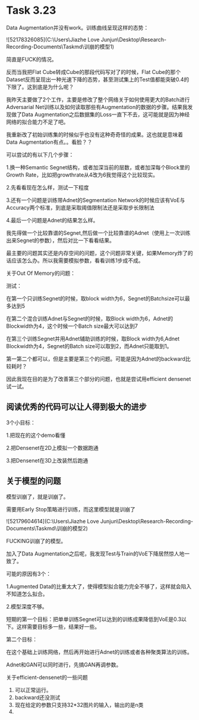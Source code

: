 # Task 3.23

Data Augmentation并没有work。训练曲线呈现这样的态势：

![52178326085](C:\Users\Jiazhe Love Junjun\Desktop\Research-Recording-Documents\Taskmd\训崩的模型1)

简直是FUCK的情况。

反而当我把Flat Cube转成Cube的那段代码写对了的时候，Flat Cube的那个Dataset反而呈现出一种光速下降的态势，甚至测试集上的Test值都能突破0.4的下限了。这到底是为什么呢？

我昨天主要做了2个工作，主要是修改了整个网络关于如何使用更大的Batch进行Adversarial Net训练以及如何读取那些有Augmentation的数据的步骤。结果我发现做了Data Augmentation之后数据集的Loss一直下不去，这可能就是因为神经网络的拟合能力不足了吧。

我重新改了初始训练集的时候似乎也没有这种奇奇怪的成果。这也就是意味着Data Augmentation有点。。看脸？？

可以尝试的有以下几个步骤：

1.换一种Semantic Segnet结构，或者加深当前的层数，或者加深每个Block里的Growth Rate，比如把growthrate从4改为6我觉得这个比较现实。

2.先看看现在怎么样，测试一下程度

3.还有一个问题是训练带Adnet的Segmentation Network的时候应该有VoE与Accuracy两个标准，到底是采取阈值限制法还是采取步长限制法

4.最后一个问题是Adnet的结果怎么样。

我先得做一个比较靠谱的Segnet,然后做一个比较靠谱的Adnet（使用上一次训练出来Segnet的参数），然后对比一下看看结果。

最主要的问题其实还是内存空间的问题，这个问题非常关键，如果Memory炸了的话应该怎么办。所以我需要模拟参数，看看训练1步成不成。

关于Out Of Memory的问题：

测试：

在第一个只训练Segnet的时候，取block width为6，Segnet的Batchsize可以最多达到5

在第二个混合训练Adnet与Segnet的时候，取Block width为6，Adnet的Blockwidth为4，这个时候一个Batch size最大可以达到7

在第三个训练Segnet并用Adnet辅助训练的时候，取Block width为6,Adnet Blockwidth为4，Segnet的Batch size可以取到2，而Adnet只能取到1。

第一第二个都可以，但是主要是第三个的问题。可能是因为Adnet的backward比较耗时？

因此我现在目的是为了改善第三个部分的问题，也就是尝试用efficient densenet试一试。

 ## 阅读优秀的代码可以让人得到极大的进步

3个小目标：

1.把现在的这个demo看懂

2.把Densenet在2D上模拟一个数据跑通

3.把Densenet在3D上改装然后跑通

## 关于模型的问题

模型训崩了，就是训崩了。

 需要用Early Stop策略进行训练，而这里模型就是训崩了

![52179604614](C:\Users\Jiazhe Love Junjun\Desktop\Research-Recording-Documents\Taskmd\训崩的模型2)



FUCKING训崩了的模型。

加入了Data Augmentation之后呢，我发现Test与Train的VoE下降居然惊人地一致了。

可能的原因有3个：

1.Augmented Data的比重太大了，使得模型拟合能力完全不够了，这样就会陷入不知道怎么拟合。

2.模型深度不够。

短期的第一个目标：把单单训练Segnet可以达到的训练成果降低到VoE是0.3以下。这样需要目标多一些，结果好一些。

第二个目标：

在这个基础上训练网络，然后再开始进行Adnet的训练或者各种聚类算法的训练。

Adnet和GAN可以同时进行，先搞GAN再调参数。

关于efficient-densenet的一些问题

1. 可以正常运行。
2. backward还没测试
3. 现在给定的参数只支持32*32图片的输入，输出的是n类
4. ​








